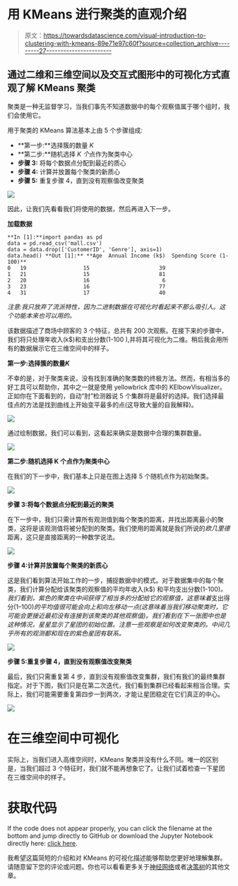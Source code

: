 # 用 KMeans 进行聚类的直观介绍

> 原文：<https://towardsdatascience.com/visual-introduction-to-clustering-with-kmeans-89e71e97c60f?source=collection_archive---------27----------------------->

## 通过二维和三维空间以及交互式图形中的可视化方式直观了解 KMeans 聚类

聚类是一种无监督学习，当我们事先不知道数据中的每个观察值属于哪个组时，我们会使用它。

用于聚类的 KMeans 算法基本上由 5 个步骤组成:

*   **第一步:**选择簇的数量 *K*
*   **第二步:**随机选择 *K 个*点作为聚类中心
*   **步骤 3:** 将每个数据点分配到最近的质心
*   **步骤 4:** 计算并放置每个聚类的新质心
*   **步骤 5:** 重复步骤 4，直到没有观察值改变聚类

![](img/d04be4b9b96a747665388ddff78a1d7c.png)

因此，让我们先看看我们将使用的数据，然后再进入下一步。

**加载数据**

```
**In [1]:**import pandas as pd
data = pd.read_csv('mall.csv')
data = data.drop(['CustomerID', 'Genre'], axis=1)
data.head() **Out [1]:** **Age  Annual Income (k$)  Spending Score (1-100)**
0   19                  15                      39
1   21                  15                      81
2   20                  16                       6
3   23                  16                      77
4   31                  17                      40
```

*注意:我只放弃了流派特性，因为二进制数据在可视化时看起来不那么吸引人。这个功能本来也可以用的。*

该数据描述了商场中顾客的 3 个特征，总共有 200 次观察。在接下来的步骤中，我们将只处理年收入(k$)和支出分数(1-100 ),并将其可视化为二维。稍后我会用所有的数据展示它在三维空间中的样子。

**第一步:选择簇的数量*K***

不幸的是，对于聚类来说，没有找到准确的聚类数的终极方法。然而，有相当多的好工具可以帮助你，其中之一就是使用 yellowbrick 库中的 KElbowVisualizer。正如你在下面看到的，自动“肘”检测器说 5 个集群将是最好的选择。我们选择最佳点的方法是找到曲线上开始变平最多的点(这导致大量的自我解释)。

![](img/253cc6edce4ed97271c0f2c2e7430b39.png)

通过绘制数据，我们可以看到，这看起来确实是数据中合理的集群数量。

![](img/3e7638ef8e13f89d5598512a516781e9.png)

**第二步:随机选择 K 个点作为聚类中心**

在我们的下一步中，我们基本上只是在图上选择 5 个随机点作为初始聚类。

![](img/a8637b95dc263873e5a74c42d6509456.png)

**步骤 3:将每个数据点分配到最近的聚类**

在下一步中，我们只需计算所有观测值到每个聚类的距离，并找出距离最小的聚类，这将是该观测值将被分配到的聚类。我们使用的距离就是我们所说的*欧几里德*距离，这只是直接距离的一种数学说法。

![](img/5233832cdad11e668e23cda70b93796b.png)

**步骤 4:计算并放置每个聚类的新质心**

这是我们看到算法开始工作的一步，捕捉数据中的模式。对于数据集中的每个聚类，我们计算分配给该聚类的观察值的平均年收入(k$) 和平均支出分数(1-100)*。我们看到，紫色的聚类在中间获得了相当多的分配给它的观察值，这意味着*支出得分(1–100)*的平均值很可能会向上和向左移动一点(这意味着当我们移动聚类时，它可能会更接近最初没有连接到该聚类的其他观察值)。我们看到在下一张图中也是这种情况，星星显示了星团的初始位置。注意一些观察是如何改变聚类的。中间几乎所有的观测都和现在的紫色星团有联系。*

![](img/be953d65f625f496fa5fc74333b8801e.png)

**步骤 5:重复步骤 4，直到没有观察值改变聚类**

最后，我们只需重复第 4 步，直到没有观察值改变集群，我们有我们的最终集群指定。对于下图，我们只是在第二次迭代，我们看到集群已经看起来相当合理。实际上，我们可能需要重复第四步一到两次，才能让星团稳定在它们真正的中心。

![](img/736ce002c3814e3fe0310cb4986e7e7a.png)

# **在三维空间中可视化**

实际上，当我们进入高维空间时，KMeans 聚类并没有什么不同。唯一的区别是，当我们超过 3 个特征时，我们就不能再想象它了。让我们试着检查一下星团在三维空间中的样子。

# 获取代码

If the code does not appear properly, you can click the filename at the bottom and jump directly to GitHub or download the Jupyter Notebook directly here: [click here](https://gist.github.com/mikkelduif/11d33d2f86c6083378f3bf33eaea4e01/archive/b527da007faafc3dfa054cda356aece8d67ae62e.zip).

我希望这篇简短的介绍和对 KMeans 的可视化描述能够帮助您更好地理解集群。请随意留下您的评论或问题。你也可以看看更多关于[神经网络](/exploring-how-neural-networks-work-and-making-them-interactive-ed67adbf9283)或者[决策树](/an-introduction-to-decision-trees-with-python-and-scikit-learn-1a5ba6fc204f)的其他文章。
